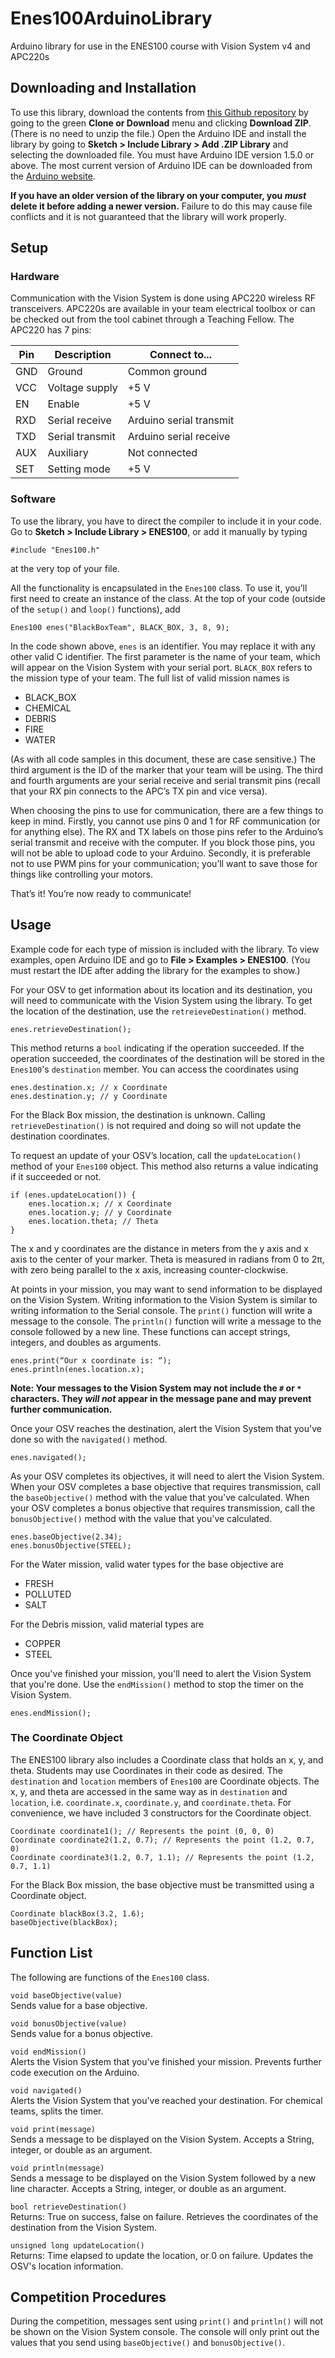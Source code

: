 # Enes100ArduinoLibrary

Arduino library for use in the ENES100 course with Vision System v4 and APC220s

## Downloading and Installation

To use this library, download the contents from [this Github repository](https://github.com/umdenes100/Enes100ArduinoLibrary) by going to the green **Clone or Download** menu and clicking **Download ZIP**. (There is no need to unzip the file.) Open the Arduino IDE and install the library by going to **Sketch > Include Library > Add .ZIP Library** and selecting the downloaded file. You must have Arduino IDE version 1.5.0 or above. The most current version of Arduino IDE can be downloaded from the [Arduino website](https://www.arduino.cc/en/Main/Software).

**If you have an older version of the library on your computer, you _must_ delete it before adding a newer version.** Failure to do this may cause file conflicts and it is not guaranteed that the library will work properly.

## Setup

### Hardware

Communication with the Vision System is done using APC220 wireless RF transceivers. APC220s are available in your team electrical toolbox or can be checked out from the tool cabinet through a Teaching Fellow. The APC220 has 7 pins:

| Pin | Description     | Connect to...           |
| --- | ---             | ---                     |
| GND | Ground          | Common ground           |
| VCC | Voltage supply  | +5 V                    |
| EN  | Enable          | +5 V                    |
| RXD | Serial receive  | Arduino serial transmit |
| TXD | Serial transmit | Arduino serial receive  |
| AUX | Auxiliary       | Not connected           |
| SET | Setting mode    | +5 V                    |

### Software

To use the library, you have to direct the compiler to include it in your code. Go to **Sketch > Include Library > ENES100**, or add it manually by typing

```
#include "Enes100.h"
```

at the very top of your file.

All the functionality is encapsulated in the `Enes100` class. To use it, you’ll first need to create an instance of the class. At the top of your code (outside of the `setup()` and `loop()` functions), add

```
Enes100 enes("BlackBoxTeam", BLACK_BOX, 3, 8, 9);
```

In the code shown above, `enes` is an identifier. You may replace it with any other valid C identifier. The first parameter is the name of your team, which will appear on the Vision System with your serial port. `BLACK_BOX` refers to the mission type of your team. The full list of valid mission names is

 * BLACK_BOX
 * CHEMICAL
 * DEBRIS
 * FIRE
 * WATER

(As with all code samples in this document, these are case sensitive.) The third argument is the ID of the marker that your team will be using. The third and fourth arguments are your serial receive and serial transmit pins (recall that your RX pin connects to the APC’s TX pin and vice versa).

When choosing the pins to use for communication, there are a few things to keep in mind. Firstly, you cannot use pins 0 and 1 for RF communication (or for anything else). The RX and TX labels on those pins refer to the Arduino’s serial transmit and receive with the computer. If you block those pins, you will not be able to upload code to your Arduino. Secondly, it is preferable not to use PWM pins for your communication; you’ll want to save those for things like controlling your motors.

That’s it! You’re now ready to communicate!

## Usage

Example code for each type of mission is included with the library. To view examples, open Arduino IDE and go to **File > Examples > ENES100**. (You must restart the IDE after adding the library for the examples to show.)

For your OSV to get information about its location and its destination, you will need to communicate with the Vision System using the library. To get the location of the destination, use the `retreieveDestination()` method.

```
enes.retrieveDestination();
```

This method returns a `bool` indicating if the operation succeeded. If the operation succeeded, the coordinates of the destination will be stored in the `Enes100`'s `destination` member. You can access the coordinates using

```
enes.destination.x; // x Coordinate
enes.destination.y; // y Coordinate
```

For the Black Box mission, the destination is unknown. Calling `retrieveDestination()` is not required and doing so will not update the destination coordinates.

To request an update of your OSV’s location, call the `updateLocation()` method of your `Enes100` object. This method also returns a value indicating if it succeeded or not.

```
if (enes.updateLocation()) {
    enes.location.x; // x Coordinate
    enes.location.y; // y Coordinate
    enes.location.theta; // Theta
}
```

The x and y coordinates are the distance in meters from the y axis and x axis to the center of your marker. Theta is measured in radians from 0 to 2π, with zero being parallel to the x axis, increasing counter-clockwise.

At points in your mission, you may want to send information to be displayed on the Vision System. Writing information to the Vision System is similar to writing information to the Serial console. The `print()` function will write a message to the console. The `println()` function will write a message to the console followed by a new line. These functions can accept strings, integers, and doubles as arguments.

```
enes.print(“Our x coordinate is: “);
enes.println(enes.location.x);
```

**Note: Your messages to the Vision System may not include the `#` or `*` characters. They _will not_ appear in the message pane and may prevent further communication.**

Once your OSV reaches the destination, alert the Vision System that you've done so with the `navigated()` method.

```
enes.navigated();
```

As your OSV completes its objectives, it will need to alert the Vision System. When your OSV completes a base objective that requires transmission, call the `baseObjective()` method with the value that you've calculated. When your OSV completes a bonus objective that requires transmission, call the `bonusObjective()` method with the value that you've calculated.

```
enes.baseObjective(2.34);
enes.bonusObjective(STEEL);
```

For the Water mission, valid water types for the base objective are

 * FRESH
 * POLLUTED
 * SALT

For the Debris mission, valid material types are

 * COPPER
 * STEEL

Once you've finished your mission, you'll need to alert the Vision System that you're done. Use the `endMission()` method to stop the timer on the Vision System.

```
enes.endMission();
```

### The Coordinate Object

The ENES100 library also includes a Coordinate class that holds an x, y, and theta. Students may use Coordinates in their code as desired. The `destination` and `location` members of `Enes100` are Coordinate objects. The x, y, and theta are accessed in the same way as in `destination` and `location`, i.e. `coordinate.x`, `coordinate.y`, and `coordinate.theta`. For convenience, we have included 3 constructors for the Coordinate object.

```
Coordinate coordinate1(); // Represents the point (0, 0, 0)
Coordinate coordinate2(1.2, 0.7); // Represents the point (1.2, 0.7, 0)
Coordinate coordinate3(1.2, 0.7, 1.1); // Represents the point (1.2, 0.7, 1.1)
```

For the Black Box mission, the base objective must be transmitted using a Coordinate object.

```
Coordinate blackBox(3.2, 1.6);
baseObjective(blackBox);
```

## Function List

The following are functions of the `Enes100` class.

`void baseObjective(value)`   
Sends value for a base objective.

`void bonusObjective(value)`   
Sends value for a bonus objective.

`void endMission()`   
Alerts the Vision System that you've finished your mission. Prevents further code execution on the Arduino.

`void navigated()`   
Alerts the Vision System that you've reached your destination. For chemical teams, splits the timer.

`void print(message)`  
Sends a message to be displayed on the Vision System. Accepts a String, integer, or double as an argument.

`void println(message)`  
Sends a message to be displayed on the Vision System followed by a new line character. Accepts a String, integer, or double as an argument.

`bool retrieveDestination()`   
Returns: True on success, false on failure.
Retrieves the coordinates of the destination from the Vision System.

`unsigned long updateLocation()`  
Returns: Time elapsed to update the location, or 0 on failure.
Updates the OSV's location information.

## Competition Procedures

During the competition, messages sent using `print()` and `println()` will not be shown on the Vision System console. The console will only print out the values that you send using `baseObjective()` and `bonusObjective()`.
